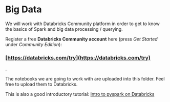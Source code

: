 # Big Data

We will work with Databricks Community platform in order to get to know the basics of Spark and big data processing / querying.

Register a free **Databricks Community account** here (press *Get Started* under *Community Edition*):
### [https://databricks.com/try](https://databricks.com/try)

.

The notebooks we are going to work with are uploaded into this folder. Feel free to upload them to Databricks.

This is also a good introductory tutorial: [Intro to pyspark on Databricks](https://databricks-prod-cloudfront.cloud.databricks.com/public/4027ec902e239c93eaaa8714f173bcfc/8383153137003323/3949934397605030/1191695088252320/latest.html)
